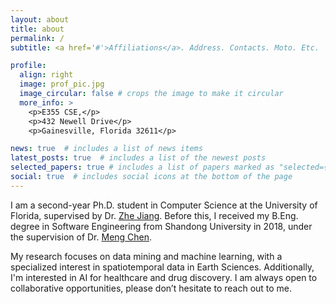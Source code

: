 ```yaml
---
layout: about
title: about
permalink: /
subtitle: <a href='#'>Affiliations</a>. Address. Contacts. Moto. Etc.

profile:
  align: right
  image: prof_pic.jpg
  image_circular: false # crops the image to make it circular
  more_info: >
    <p>E355 CSE,</p>
    <p>432 Newell Drive</p>
    <p>Gainesville, Florida 32611</p>

news: true  # includes a list of news items
latest_posts: true  # includes a list of the newest posts
selected_papers: true # includes a list of papers marked as "selected={true}"
social: true  # includes social icons at the bottom of the page
---
```


I am a second-year Ph.D. student in Computer Science at the University of Florida, supervised by Dr. [Zhe Jiang](https://www.jiangteam.org/). Before this, I received my B.Eng. degree in Software Engineering from Shandong University in 2018, under the supervision of Dr. [Meng Chen](https://faculty.sdu.edu.cn/chenmeng2). 

My research focuses on data mining and machine learning, with a specialized interest in spatiotemporal data in Earth Sciences. Additionally, I'm interested in AI for healthcare and drug discovery. I am always open to collaborative opportunities, please don’t hesitate to reach out to me.